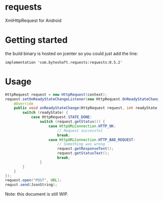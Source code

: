 # requests
XmlHttpRequest for Android

# Getting started
the build binary is hosted on jcenter so you could just add the line:

```
implementation 'com.byteshaft.requests:requests:0.5.2'
```

# Usage
```java
HttpRequest request = new HttpRequest(context);
request.setOnReadyStateChangeListener(new HttpRequest.OnReadyStateChangeListener() {
    @Override
    public void onReadyStateChange(HttpRequest request, int readyState) {
        switch (readyState) {
            case HttpRequest.STATE_DONE:
                switch (request.getStatus()) {
                    case HttpURLConnection.HTTP_OK:
                        // Request successful
                        break;
                    case HttpURLConnection.HTTP_BAD_REQUEST:
                        // Something was wrong
                        request.getResponseText();
                        request.getStatusText();
                        break;
                }
        }
    }
});
request.open("POST", URL);
requst.send(JsonString);
```

Note: this document is still WIP.
